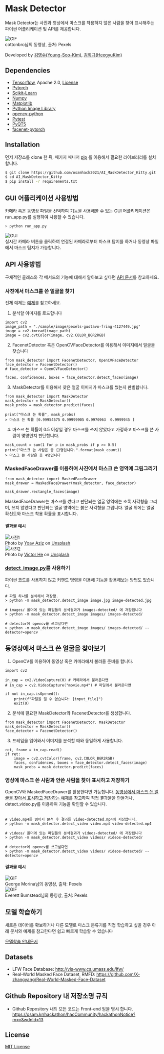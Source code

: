 # Mask Detector
Mask Detector는 사진과 영상에서 마스크를 착용하지 않은 사람을 찾아 표시해주는 파이썬 어플리케이션 및 API를 제공합니다.<br/>

![GIF](./resource/readme/readme_info_02.gif)<br/>
cottonbro님의 동영상, 출처: Pexels<br/>

Developed by [김영수(Young-Soo-Kim)](https://github.com/Young-Soo-Kim), [김희규(HeegyuKim)](https://github.com/HeegyuKim)

## Dependencies
- [Tensorflow](https://github.com/tensorflow/tensorflow), Apache 2.0, [License](https://github.com/tensorflow/tensorflow/blob/master/LICENSE)
- [Pytorch](https://github.com/pytorch/pytorch)
- [Scikit-Learn](https://github.com/scikit-learn/scikit-learn)
- [Numpy](https://github.com/numpy/numpy)
- [Matplotlib](https://github.com/matplotlib/matplotlib)
- [Python Image Library](https://github.com/python-pillow/Pillow)
- [opencv-python](https://github.com/opencv/opencv-python)
- [Pytest](https://github.com/pytest-dev/pytest)
- [PyQT5](https://www.riverbankcomputing.com/software/pyqt/)
- [facenet-pytorch](https://github.com/timesler/facenet-pytorch)
## Installation
먼저 저장소를 clone 한 뒤, 패키지 매니저 [pip](https://pip.pypa.io/en/stable/) 를 이용해서 필요한 라이브러리를 설치합니다.

```bash
$ git clone https://github.com/osamhack2021/AI_MaskDetector_Kitty.git
$ cd AI_MaskDetector_Kitty
$ pip install -r requirements.txt
```

## GUI 어플리케이션 사용방법
카메라 혹은 동영상 파일을 선택하여 기능을 사용해볼 수 있는 GUI 어플리케이션은 run_app.py를 실행하여 사용할 수 있습니다.
```bash
> python run_app.py
```
![GUI](./resource/readme/mask_detector_gui.png)<br/>
실시간 카메라 버튼을 클릭하여 연결된 카메라로부터 마스크 탐지를 하거나 동영상 파일에서 마스크 팀지가 가능합니다.

## API 사용방법
구체적인 클래스와 각 메서드의 기능에 대해서 알아보고 싶다면 [API 문서](./docs/API.md)를 참고하세요.<br/>
### 사진에서 마스크를 쓴 얼굴을 찾기
전체 예제는 [예제](examples/detect_image_masked_face.py)를 참고하세요.
1. 분석할 이미지를 로드합니다
```python3
import cv2
image_path = "./sample/image/pexels-gustavo-fring-4127449.jpg"
image = cv2.imread(image_path)
image = cv2.cvtColor(image, cv2.COLOR_BGR2RGB)
```
2. FacenetDetector 혹은 OpenCVFaceDetector를 이용해서 이미지에서 얼굴을 찾습니다
```python3
from mask_detector import FacenetDetector, OpenCVFaceDetector
face_detector = FacenetDetector()
# face_detector = OpenCVFaceDetector()

faces, confidences, boxes = face_detector.detect_faces(image)
```
3. MaskDetector를 이용해서 찾은 얼굴 이미지가 마스크를 썼는지 판별합니다.
```python3
from mask_detector import MaskDetector
mask_detector = MaskDetector()
mask_probs = mask_detector.predict(faces)

print("마스크 쓴 확률", mask_probs) 
> 마스크 쓴 확률 [0.99954575 0.99999905 0.9970963  0.9999945 ]
```
4. 마스크 쓴 확률이 0.5 이상일 경우 마스크를 쓰지 않았다고 가정하고 마스크를 쓴 사람이 몇명인지 판단합니다.
```python3
mask_count = sum(1 for p in mask_probs if p >= 0.5)
print("마스크 쓴 사람은 총 {}명입니다.".format(mask_count))
> 마스크 쓴 사람은 총 4명입니다
```

### MaskedFaceDrawer를 이용하여 사진에서 마스크 쓴 영역에 그림그리기
```python3
from mask_detector import MaskedFaceDrawer
mask_drawer = MaskedFaceDrawer(mask_detector, face_detector)

mask_drawer.rectangle_faces(image)
```
MaskedFaceDrawer는 마스크를 썼다고 판단되는 얼굴 영역에는 초록 사각형을 그리며, 쓰지 않았다고 판단되는 얼굴 영역에는 붉은 사각형을 그립니다. 얼굴 위에는 얼굴 확신도와 마스크 착용 확률을 표시합니다.

#### 결과물 예시
![사진1](resource/readme/detected-yoav-aziz-T4ciXluAvIE-unsplash.jpg)<br/>
Photo by <a href="https://unsplash.com/@yoavaziz?utm_source=unsplash&utm_medium=referral&utm_content=creditCopyText">Yoav Aziz</a> on <a href="https://unsplash.com/@yoavaziz?utm_source=unsplash&utm_medium=referral&utm_content=creditCopyText">Unsplash</a><br/>
![사진2](resource/readme/detected-victor-he-UXdDfd9ma-E-unsplash.jpg)<br/>
Photo by <a href="https://unsplash.com/@victorhwn725?utm_source=unsplash&utm_medium=referral&utm_content=creditCopyText">Victor He</a> on <a href="https://unsplash.com/s/photos/mask?utm_source=unsplash&utm_medium=referral&utm_content=creditCopyText">Unsplash</a><br/>
  
### [detect_image.py](detect_image.py)를 사용하기
파이썬 코드를 사용하지 않고 커맨드 명령을 이용해 기능을 활용해보는 방법도 있습니다.
```
# 파일 하나를 분석해서 저장함.
> python -m mask_detector.detect_image image.jpg image-detected.jpg

# images/ 폴더에 있는 파일들의 분석결과가 images-detected/ 에 저장됩니다
> python -m mask_detector.detect_image images/ images-detected/

# detector에 opencv를 쓰고싶다면
> python -m mask_detector.detect_image images/ images-detected/ --detector=opencv
```

## 동영상에서 마스크 쓴 얼굴을 찾아보기
1. OpenCV를 이용하여 동영상 혹은 카메라에서 불러올 준비를 합니다.
```python3
import cv2

in_cap = cv2.VideoCapture(0) # 카메라에서 불러온다면
# in_cap = cv2.VideoCapture("movie.mp4") # 파일에서 불러온다면

if not in_cap.isOpened(): 
    print(f"파일을 열 수 없습니다: {input_file}")
    exit(0)
```
2. 분석에 필요한 MaskDetector와 FacenetDetector를 생성합니다.
```python3
from mask_detector import FacenetDetector, MaskDetector
mask_detector = MaskDetector()
face_detector = FacenetDetector()
```
3. 프레임을 읽어와서 이미지를 분석할 때와 동일하게 사용합니다.
```python3
ret, frame = in_cap.read()
if ret:
    image = cv2.cvtColor(frame, cv2.COLOR_BGR2RGB)
    faces, confidences, boxes = face_detector.detect_faces(image)
    mask_probs = mask_detector.predict(faces)
```

### 영상에 마스크 쓴 사람과 안쓴 사람을 찾아 표시하고 저장하기

OpenCV와 MaskedFaceDrawer를 활용한다면 가능합니다. [동영상에서 마스크 쓴 얼굴을 찾아서 표시하고 저장하는 예제](examples/detect_video_masked_face.py)를 참고하여 직접 결과물을 만들거나, detect_video.py를 이용하여 기능을 확인할 수 있습니다.<br/><br/>

```
# video.mp4를 읽어서 분석 후 결과를 video-detected.mp4에 저장합니다.
> python -m mask_detector.detect_video video.mp4 video-detected.mp4

# videos/ 폴더에 있는 파일들의 분석결과가 videos-detected/ 에 저장됩니다
> python -m mask_detector.detect_video videos/ videos-detected/

# detector에 opencv를 쓰고싶다면
> python -m mask_detector.detect_video videos/ videos-detected/ --detector=opencv
```
#### 결과물 예시
![GIF](./resource/readme/pexels-george.gif)<br/>
George Morina님의 동영상, 출처: Pexels<br/>
![GIF](./resource/readme/test6.gif)<br/>
Everett Bumstead님의 동영상, 출처: Pexels<br/>

## 모델 학습하기
새로운 데이터를 확보하거나 다른 모델로 마스크 분류기를 직접 학습하고 싶을 경우 아래 문서와 예제를 참고한다면 쉽고 빠르게 학습할 수 있습니다

[모델학습 안내문서](./docs/TRAINING.md)

## Datasets
- LFW Face Database: http://vis-www.cs.umass.edu/lfw/
- Real-World Masked Face Dataset, RMFD: https://github.com/X-zhangyang/Real-World-Masked-Face-Dataset

##  Github Repository 내 저장소명 규칙
- Github Repository 내의 모든 코드는 Front-end 임을 명시 합니다.<br/>
https://osam.kr/hackathon/hacCommunity/hackathonNotice?m=v&wdnId=13
## License
[MIT License](./LICENSE.md)
